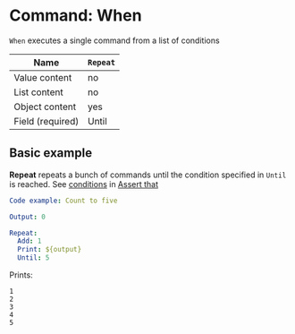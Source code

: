 # Command: When

`When` executes a single command from a list of conditions

| Name             | `Repeat` |
|------------------|----------|
| Value content    | no       |
| List content     | no       |
| Object content   | yes      |
| Field (required) | Until    |

## Basic example

**Repeat** repeats a bunch of commands until the condition specified in `Until` is reached. See [conditions](../testing/Assert%20that.md#conditions)
in [Assert that](../testing/Assert%20that.md)

```yaml
Code example: Count to five

Output: 0

Repeat:
  Add: 1
  Print: ${output}
  Until: 5
```

Prints:

    1
    2
    3
    4
    5
